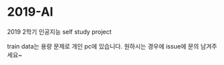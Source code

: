 # 2019-AI
2019 2학기 인공지능 self study project

train data는 용량 문제로 개인 pc에 있습니다. 원하시는 경우에 issue에 문의 남겨주세요~
